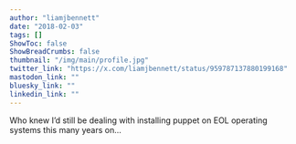 ```yaml
---
author: "liamjbennett"
date: "2018-02-03"
tags: []
ShowToc: false
ShowBreadCrumbs: false
thumbnail: "/img/main/profile.jpg"
twitter_link: "https://x.com/liamjbennett/status/959787137880199168"
mastodon_link: ""
bluesky_link: ""
linkedin_link: ""
---
```


Who knew I’d still be dealing with installing puppet on EOL operating systems this many years on…

